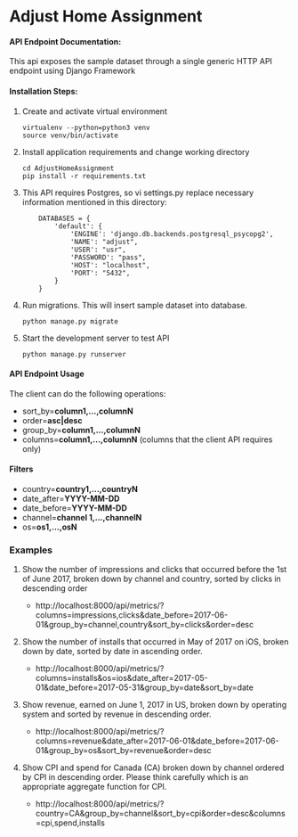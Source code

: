 # Adjust Home Assignment
#### API Endpoint Documentation:
This api exposes the sample dataset through a single generic HTTP API endpoint using Django Framework

#### Installation Steps:

1. Create and activate virtual environment
    ```
    virtualenv --python=python3 venv
    source venv/bin/activate
    ```

2. Install application requirements and change working directory
    ```
    cd AdjustHomeAssignment
    pip install -r requirements.txt
    ```

3. This API requires Postgres, so
    vi settings.py
    replace necessary information mentioned in this directory:
    ```
        DATABASES = {
            'default': {
                'ENGINE': 'django.db.backends.postgresql_psycopg2',
                'NAME': "adjust",
                'USER': "usr",
                'PASSWORD': "pass",
                'HOST': "localhost",
                'PORT': "5432",
            }
        }
     ```   

4. Run migrations. This will insert sample dataset into database. 
    ```
    python manage.py migrate
    ```
5. Start the development server to test API
    ```
    python manage.py runserver
    ```

#### API Endpoint Usage

The client can do the following operations:

* sort_by=**column1,...,columnN**
* order=**asc|desc**
* group_by=**column1,...,columnN**
* columns=**column1,...,columnN** (columns that the client API  requires only)


#### Filters
* country=**country1,...,countryN**
* date_after=**YYYY-MM-DD**
* date_before=**YYYY-MM-DD**
* channel=**channel 1,...,channelN**
* os=**os1,...,osN**


### Examples

1. Show the number of impressions and clicks that occurred before the 1st of June 2017, broken down by channel and country, sorted by clicks in descending order
    * http://localhost:8000/api/metrics/?columns=impressions,clicks&date_before=2017-06-01&group_by=channel,country&sort_by=clicks&order=desc

2. Show the number of installs that occurred in May of 2017 on iOS, broken down by date, sorted by date in ascending order.

    * http://localhost:8000/api/metrics/?columns=installs&os=ios&date_after=2017-05-01&date_before=2017-05-31&group_by=date&sort_by=date

3. Show revenue, earned on June 1, 2017 in US, broken down by operating system and sorted by revenue in descending order.
    * http://localhost:8000/api/metrics/?columns=revenue&date_after=2017-06-01&date_before=2017-06-01&group_by=os&sort_by=revenue&order=desc


4. Show CPI and spend for Canada (CA) broken down by channel ordered by CPI in descending order. Please think carefully which is an appropriate aggregate function for CPI.
    * http://localhost:8000/api/metrics/?country=CA&group_by=channel&sort_by=cpi&order=desc&columns=cpi,spend,installs
